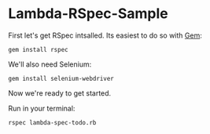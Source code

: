 # Lambda-RSpec-Sample

First let's get RSpec intsalled. Its easiest to do so with [Gem](https://rubygems.org/):

```
gem install rspec
```

We'll also need Selenium:

```
gem install selenium-webdriver
```

Now we're ready to get started.

Run in your terminal:

```
rspec lambda-spec-todo.rb
```
